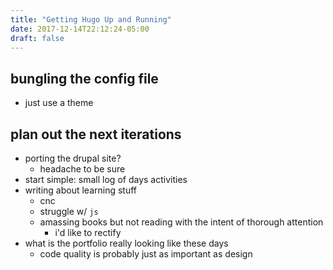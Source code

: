 ```yaml
---
title: "Getting Hugo Up and Running"
date: 2017-12-14T22:12:24-05:00
draft: false
---
```

## bungling the config file
* just use a theme

##  plan out the next iterations
* porting the drupal site?
  * headache to be sure
* start simple: small log of days activities
* writing about learning stuff
  * cnc
  * struggle w/ ````js````
  * amassing books but not reading with the intent of thorough attention
    * i'd like to rectify
* what is the portfolio really looking like these days
  * code quality is probably just as important as design
